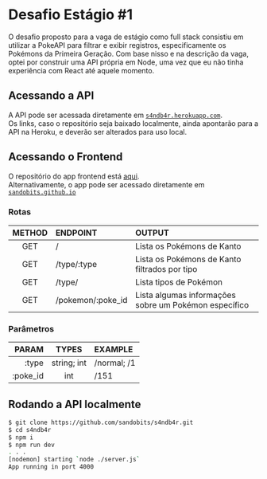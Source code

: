 # Desafio Estágio #1

O desafio proposto para a vaga de estágio como full stack consistiu em utilizar a PokeAPI para filtrar e exibir registros, especificamente os Pokémons da Primeira Geração. Com base nisso e na descrição da vaga, optei por construir uma API própria em Node, uma vez que eu não tinha experiência com React até aquele momento.

## Acessando a API

A API pode ser acessada diretamente em [`s4ndb4r.herokuapp.com`](https://s4ndb4r.herokuapp.com).  
Os links, caso o repositório seja baixado localmente, ainda apontarão para a API na Heroku, e deverão ser alterados para uso local.  

## Acessando o Frontend

O repositório do app frontend está [aqui](https://github.com/sandobits/s4ndb4r-react).  
Alternativamente, o app pode ser acessado diretamente em [`sandobits.github.io`](https://sandobits.github.io)

### Rotas

  METHOD |ENDPOINT            | OUTPUT  |
:-------:|:-------------------|:--      |
GET      | /                  | Lista os Pokémons de Kanto
GET      | /type/:type        | Lista os Pokémons de Kanto filtrados por tipo
GET      | /type/             | Lista tipos de Pokémon
GET      | /pokemon/:poke_id  | Lista algumas informações sobre um Pokémon específico

### Parâmetros

PARAM     | TYPES         | EXAMPLE
---------:|:-------------:|:--
:type     | string; int   | /normal; /1
:poke_id  | int           | /151

## Rodando a API localmente

```sh
$ git clone https://github.com/sandobits/s4ndb4r.git
$ cd s4ndb4r
$ npm i
$ npm run dev
. . .
[nodemon] starting `node ./server.js`
App running in port 4000
```
